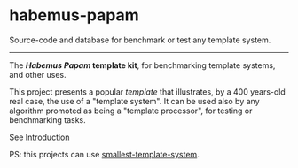 habemus-papam
=============

Source-code and database for benchmark or test any template system.

------

The **_Habemus Papam_ template kit**, for benchmarking template systems, and other uses.

This project presents a popular _template_ that illustrates, by a 400 years-old real case,  the use of a "template system". It can be used also by any algorithm promoted as being a "template processor",  for testing or benchmarking tasks.

See [Introduction](../../wiki/Introduction)

PS: this projects can use [smallest-template-system](../smallest-template-system).


